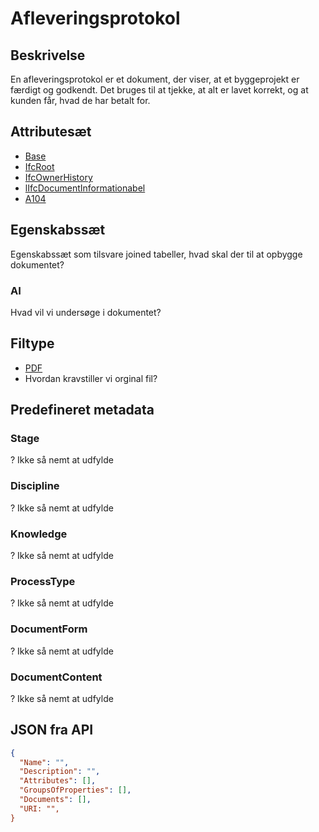 # Afleveringsprotokol

## Beskrivelse

En afleveringsprotokol er et dokument, der viser, at et byggeprojekt er færdigt og godkendt. Det bruges til at tjekke, at alt er lavet korrekt, og at kunden får, hvad de har betalt for.

## Attributesæt

- [Base](../../GroupsOfAttributes/Base.md)
- [IfcRoot](../../GroupsOfAttributes/IfcRoot.md)
- [IfcOwnerHistory](../../GroupsOfAttributes/IfcOwnerHistory.md)
- [lIfcDocumentInformationabel](../../GroupsOfAttributes/IfcDocumentInformation.md)
- [A104](../../GroupsOfAttributes/A104.md)

## Egenskabssæt

Egenskabssæt som tilsvare joined tabeller, hvad skal der til at opbygge dokumentet?

### AI

Hvad vil vi undersøge i dokumentet?

## Filtype

- [PDF](../../FileExtensions/PDF.md)
- Hvordan kravstiller vi orginal fil?

## Predefineret metadata

### Stage

? Ikke så nemt at udfylde

### Discipline

? Ikke så nemt at udfylde

### Knowledge

? Ikke så nemt at udfylde

### ProcessType

? Ikke så nemt at udfylde

### DocumentForm

? Ikke så nemt at udfylde

### DocumentContent

? Ikke så nemt at udfylde

## JSON fra API

```json
{
  "Name": "",
  "Description": "",
  "Attributes": [],
  "GroupsOfProperties": [],
  "Documents": [],
  "URI: "",
}
```
